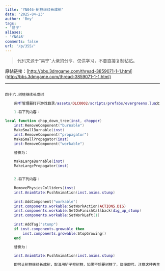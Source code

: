 ```yaml
---
title: 'YN046-树桩继续长成树'
date: '2025-04-23'
author: 'Bny'
tags:
- '易宁'
aliases:
- 'YN046'
comments: false
url: '/p/355/'
---
```


> 代码来源于“易宁”大佬的分享，仅供学习，不要直接复制粘贴。

原帖链接：[http://bbs.3dmgame.com/thread-3859071-1-1.html](http://bbs.3dmgame.com/thread-3859071-1-1.html)

---

```lua  

四十六.树桩继续长成树

	用MT管理器打开游戏目录/assets/DLC0002/scripts/prefabs/evergreens.lua文件，

	1.将下列内容：

local function chop_down_tree(inst, chopper)
	inst:RemoveComponent("burnable")
	MakeSmallBurnable(inst)
	inst:RemoveComponent("propagator")
	MakeSmallPropagator(inst)
	inst:RemoveComponent("workable")

	替换为：

	MakeLargeBurnable(inst)
	MakeLargePropagator(inst)


	2.将下列内容：

	RemovePhysicsColliders(inst)
	inst.AnimState:PushAnimation(inst.anims.stump)
	
	inst:AddComponent("workable")
	inst.components.workable:SetWorkAction(ACTIONS.DIG)
	inst.components.workable:SetOnFinishCallback(dig_up_stump)
	inst.components.workable:SetWorkLeft(1)
	
	inst:AddTag("stump")
	if inst.components.growable then
		inst.components.growable:StopGrowing()
	end

	替换为：

	inst.AnimState:PushAnimation(inst.anims.stump)

	即可让树桩继续长成树，取消用铲子挖树桩，如果不想要树桩了，烧掉即可。注意这种再生树不会烧成枯树，烧完只会剩一团灰。不要与“砍树无树桩”一同修改

```  

